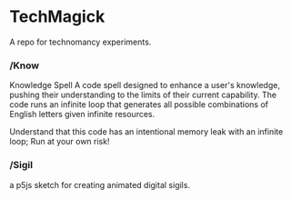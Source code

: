# TechMagick
A repo for technomancy experiments.

### /Know
Knowledge Spell
A code spell designed to enhance a user's knowledge, pushing their understanding to the limits of their current capability. The code runs an infinite loop that generates all possible combinations of English letters given infinite resources. 

Understand that this code has an intentional memory leak with an infinite loop; Run at your own risk!

### /Sigil
a p5js sketch for creating animated digital sigils.
